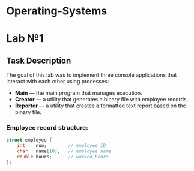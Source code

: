 # Operating-Systems

# Lab №1
## Task Description
The goal of this lab was to implement three console applications that interact with each other using processes:
- **Main** — the main program that manages execution.
- **Creator** — a utility that generates a binary file with employee records.
- **Reporter** — a utility that creates a formatted text report based on the binary file.

### Employee record structure:
```c++
struct employee {
    int    num;        // employee ID
    char   name[10];   // employee name
    double hours;      // worked hours
};
